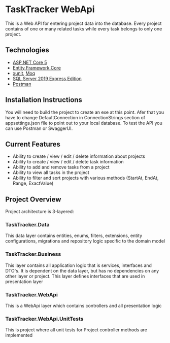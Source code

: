 # TaskTracker WebApi
This is a Web API for entering project data into the database. Every project contains of one or many related tasks while every task belongs to only one project.

## Technologies
* [ASP.NET Core 5](https://docs.microsoft.com/en-us/aspnet/core/introduction-to-aspnet-core?view=aspnetcore-5.0)
* [Entity Framework Core](https://docs.microsoft.com/en-us/ef/core/)
* [xunit](https://xunit.net/), [Moq](https://github.com/moq)
* [SQL Server 2019 Express Edition](https://www.microsoft.com/en-us/download/details.aspx?id=101064)
* [Postman](https://www.postman.com/)

## Installation Instructions
You will need to build the project to create an exe at this point. Afer that you have to change DefaultConnection in ConnectionStrings section of appsettings.json file to point out to your local database. To test the API you can use Postman or SwaggerUI.

## Current Features
* Ability to create / view / edit / delete information about projects
* Ability to create / view / edit / delete task information
* Ability to add and remove tasks from a project
* Ability to view all tasks in the project
* Ability to filter and sort projects with various methods (StartAt, EndAt, Range, ExactValue)

## Project Overview
Project architecture is 3-layered:

### TaskTracker.Data
This data layer contains entities, enums, filters, extensions, entity configurations, migrations and repository logic specific to the domain model

### TaskTracker.Business
This layer contains all application logic that is services, interfaces and DTO's. It is dependent on the data layer, but has no dependencies on any other layer or project. This layer defines interfaces that are used in presentation layer

### TaskTracker.WebApi
This is a WebApi layer which contains controllers and all presentation logic

### TaskTracker.WebApi.UnitTests
This is project where all unit tests for Project controller methods are implemented